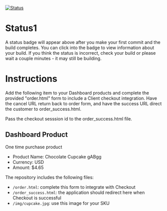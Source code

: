 [![Status](https://img.shields.io/badge/status-BUILDING%20COMMIT:%20f4865519d87bf590c0e4aa6704b565fba8a3b65f-yellow.svg)](https://github.com/lorence-crowdbotics/bakery_scaffold_hM8QF39jzGXPQTst/commit/f4865519d87bf590c0e4aa6704b565fba8a3b65f)
























# Status1

A status badge will appear above after you make your first commit and the build completes. You can click into the badge to view information about your build. If you think the status is incorrect, check your build or please wait a couple minutes - it may still be building.

# Instructions

Add the following item to your Dashboard products and complete the provided "order.html" form to include a Client checkout integration. Have the cancel URL return back to order form, and have the success URL direct the customer to order_success.html.

Pass the checkout sesssion id to the order_success.html file.

## Dashboard Product
One time purchase product
* Product Name: Chocolate Cupcake gABgg
* Currency: USD
* Amount: $4.65

The repository includes the following files:
* `/order.html`: complete this form to integrate with Checkout
* `/order_success.html`: the application should redirect here when Checkout is successful
* `/img/cupcake.jpg`: use this image for your SKU
